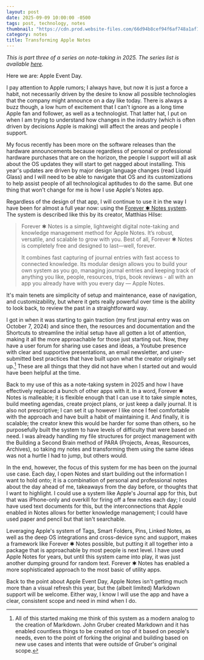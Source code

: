 ```yaml
---
layout: post
date: 2025-09-09 10:00:00 -0500
tags: post, technology, notes
thumbnail: "https://cdn.prod.website-files.com/66d94b8cef94f6af748a1af1/670cd0d600f0146bbdb64f12_670cd0ca365552a6dd717658_Forever-%25E2%259C%25B1-Notes-Framework-Overview.avif"
category: notes
title: Transforming Apple Notes
--- 
```


*This is part three of a series on note-taking in 2025. The series list is available [here](https://engineeredeloquence.com/notetaking2025).*

Here we are: Apple Event Day.

I pay attention to Apple rumors; I always have, but now it is just a force a habit, not necessarily driven by the desire to know all possible technologies that the company might announce on a day like today. There is always a buzz though, a low hum of excitement that I can't ignore as a long time Apple fan and follower, as well as a technologist. That latter hat, I put on when I am trying to understand how changes in the industry (which is often driven by decisions Apple is making) will affect the areas and people I support. 

My focus recently has been more on the software releases than the hardware announcements because regardless of personal or professional hardware purchases that are on the horizon, the people I support will all ask about the OS updates they will start to get nagged about installing. This year's updates are driven by major design language changes (read Liquid Glass) and I will need to be able to navigate that OS and its customizations to help assist people of all technological aptitudes to do the same. But one thing that won't change for me is how I use Apple's Notes app.

Regardless of the design of that app, I will continue to use it in the way I have been for almost a full year now: using the [Forever ✱ Notes system](https://www.myforevernotes.com). The system is described like this by its creator, Matthias Hilse:

> Forever ✱ Notes is a simple, lightweight digital note-taking and knowledge management method for Apple Notes. It’s robust, versatile, and scalable to grow with you. Best of all, Forever ✱ Notes is completely free and designed to last—well, forever.
> 
> It combines fast capturing of journal entries with fast access to connected knowledge. Its modular design allows you to build your own system as you go, managing journal entries and keeping track of anything you like, people, resources, trips, book reviews - all with an app you already have with you every day — Apple Notes.

It's main tenets are simplicity of setup and maintenance, ease of navigation, and customizability, but where it gets really powerful over time is the ability to look back, to review the past in a straightforward way. 

I got in when it was starting to gain traction (my first journal entry was on October 7, 2024) and since then, the resources and documentation and the Shortcuts to streamline the initial setup have all gotten a lot of attention, making it all the more approachable for those just starting out. Now, they have a user forum for sharing use cases and ideas, a Youtube presence with clear and supportive presentations, an email newsletter, and user-submitted best practices that have built upon what the creator originally set up.[^1] These are all things that they did not have when I started out and would have been helpful at the time.

Back to my use of this as a note-taking system in 2025 and how I have effectively replaced a bunch of other apps with it. In a word, Forever ✱ Notes is malleable; it is flexible enough that I can use it to take simple notes, build meeting agendas, create project plans, or just keep a daily journal. It is also not prescriptive; I can set it up however I like once I feel comfortable with the approach and have built a habit of maintaining it. And finally, it is scalable; the creator knew this would be harder for some than others, so he purposefully built the system to have levels of difficulty that were based on need. I was already handling my file structures for project management with the Building a Second Brain method of PARA (Projects, Areas, Resources, Archives), so taking my notes and transforming them using the same ideas was not a hurtle I had to jump, but others would.

In the end, however, the focus of this system for me has been on the journal use case. Each day, I open Notes and start building out the information I want to hold onto; it is a combination of personal and professional notes about the day ahead of me, takeaways from the day before, or thoughts that I want to highlight. I could use a system like Apple's Journal app for this, but that was iPhone-only and overkill for firing off a few notes each day; I could have used text documents for this, but the interconnections that Apple enabled in Notes allows for better knowledge management; I could have used paper and pencil but that isn't searchable.

Leveraging Apple's system of Tags, Smart Folders, Pins, Linked Notes, as well as the deep OS integrations and cross-device sync and support, makes a framework like Forever ✱ Notes possible, but putting it all together into a package that is approachable by most people is next level. I have used Apple Notes for years, but until this system came into play, it was just another dumping ground for random text. Forever ✱ Notes has enabled a more sophisticated approach to the most basic of utility apps.

Back to the point about Apple Event Day, Apple Notes isn't getting much more than a visual refresh this year, but the (albeit limited) Markdown support will be welcome. Either way, I know I will use the app and have a clear, consistent scope and need in mind when I do.

[^1]: All of this started making me think of this system as a modern analog to the creation of Markdown. John Gruber created Markdown and it has enabled countless things to be created on top of it based on people's needs, even to the point of forking the original and building based on new use cases and intents that were outside of Gruber's original scope.
